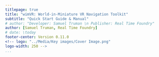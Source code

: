 ```yaml
---
titlepage: true
title: "wimVR: World-in-Miniature VR Navigation Toolkit"
subtitle: "Quick Start Guide & Manual"
# author: "Developer: Samuel Truman \n Publisher: Real Time Foundry"
author: [Samuel Truman, Real Time Foundry]
# date: \today
footer-center: Version 0.11.0
<!-- logo: "../Media/Key images/Cover Image.png"
logo-width: 250 -->
...
```

